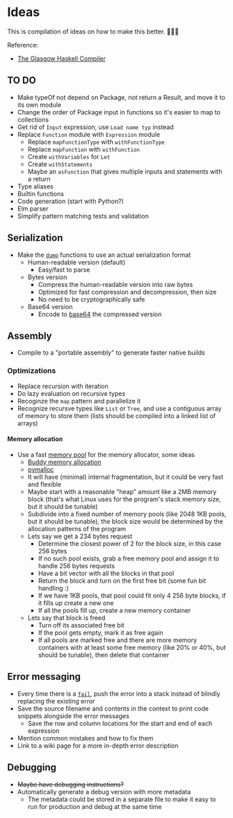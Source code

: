 # Ideas

This is compilation of ideas on how to make this better. 🎉🎉🎉

Reference:

* [The Glasgow Haskell Compiler](http://aosabook.org/en/ghc.html)

## TO DO

* Make typeOf not depend on Package, not return a Result, and move it to its own module
* Change the order of Package input in functions so it's easier to map to collections
* Get rid of `Input` expression, use `Load name typ` instead
* Replace `Function` module with `Expression` module
  * Replace `mapFunctionType` with `withFunctionType`
  * Replace `mapFunction` with `withFunction`
  * Create `withVariables` for `Let`
  * Create `withStatements`
  * Maybe an `asFunction` that gives multiple inputs and statements with a return
* Type aliases
* Builtin functions
* Code generation (start with Python?)
* Elm parser
* Simplify pattern matching tests and validation

## Serialization

* Make the [`dump`](src/Bitcode.elm) functions to use an actual serialization format
  * Human-readable version (default)
    * Easy/fast to parse
  * Bytes version
    * Compress the human-readable version into raw bytes
    * Optimized for fast compression and decompression, then size
    * No need to be cryptographically safe
  * Base64 version
    * Encode to [base64](https://en.wikipedia.org/wiki/Base64) the compressed version

## Assembly

* Compile to a "portable assembly" to generate faster native builds

### Optimizations

* Replace recursion with iteration
* Do lazy evaluation on recursive types
* Recoginze the `map` pattern and parallelize it
* Recognize recursve types like `List` or `Tree`, and use a contiguous array of memory to store them (lists should be compiled into a linked list of arrays)

#### Memory allocation

* Use a fast [memory pool](https://en.wikipedia.org/wiki/Memory_pool) for the memory allocator, some ideas
  * [Buddy memory allocation](https://en.wikipedia.org/wiki/Buddy_memory_allocation)
  * [pymalloc](https://www.evanjones.ca/memoryallocator/)
  * It will have (minimal) internal fragmentation, but it could be very fast and flexible
  * Maybe start with a reasonable "heap" amount like a 2MB memory block (that's what Linux uses for the program's stack memory size, but it should be tunable)
  * Subdivide into a fixed number of memory pools (like 2048 1KB pools, but it should be tunable), the block size would be determined by the allocation patterns of the program
  * Lets say we get a 234 bytes request
    * Determine the closest power of 2 for the block size, in this case 256 bytes
    * If no such pool exists, grab a free memory pool and assign it to handle 256 bytes requests
    * Have a bit vector with all the blocks in that pool
    * Return the block and turn on the first free bit (some fun bit handling :)
    * If we have 1KB pools, that pool could fit only 4 256 byte blocks, if it fills up create a new one
    * If all the pools fill up, create a new memory container
  * Lets say that block is freed
    * Turn off its associated free bit
    * If the pool gets empty, mark it as free again
    * If all pools are marked free and there are more memory containers with at least some free memory (like 20% or 40%, but should be tunable), then delete that container

## Error messaging

* Every time there is a [`fail`](src/Context.elm), push the error into a stack instead of blindly replacing the existing error
* Save the source filename and contents in the context to print code snippets alongside the error messages
  * Save the row and column locations for the start and end of each expression
* Mention common mistakes and how to fix them
* Link to a wiki page for a more in-depth error description

## Debugging

* ~~Maybe have debugging instructions?~~
* Automatically generate a debug version with more metadata
  * The metadata could be stored in a separate file to make it easy to run for production and debug at the same time
